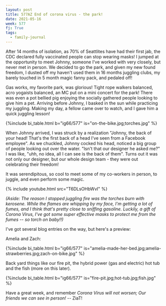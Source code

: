 ```yaml
---
layout: post
title: 577AZ End of corona virus - the park!
date: 2021-05-16
week: 577
fj: True
tags:
  - family-journal
---
```


After 14 months of isolation, as 70% of Seattlites have had their first jab, the CDC declared fully vaccinated people can stop wearing masks! I jumped at the opportunity to meet Johnny, someone I've worked with very closely, but never met in person. We decided to go the park, and given my new found freedom, I dusted off my haven't used them in 16 months juggling clubs, my barely touched in 5 month magic fanny pack, and pedaled off!

Gas works, my favorite park, was glorious! Tight rope walkers balanced, acro yogaists balanced, an MC put on a mini concert for the park! There was even a pot bellied pig enjoying the socially gathered people looking to give him a pet. Arriving before Johnny, I basked in the sun while practicing my juggling. Making my day, a fellow came over to watch, and I gave him a quick juggling lesson!

{%include bi_table.html b="ig66/577" is="on-the-bike.jpg;torches.jpg" %}

When Johnny arrived, I was struck by a realization "Johnny, the back of your head! That's the first back of a head I've seen from a Facebook employee". As we chuckled, Johnny cocked his head, noticed a big group of people looking out over the water. "Isn't that our designer he asked me?" I was like, "uhh, no idea, all I can see is the back of them". Turns out it was not only our designer, but our whole design team - they were out celebrating their freedom!

It was serendipitous, so cool to meet some of my co-workers in person, to juggle, and even perform some magic.

{% include youtube.html src="T6DLsOHbWvI" %}

_(Aside: The reason I stopped juggling fire was the torches burn with kerosene. While the flames are whipping by my face, I'm getting a lot of fumes, and I think that's pretty close to sniffing gasoline. Luckily, a gift of Corona Virus, I've got some super effective masks to protect me from the fumes -- so torch on baby!!)_

I've got several blog entries on the way, but here's a preview:

Amelia and Zach:

{%include bi_table.html b="ig66/577"
is="amelia-made-her-bed.jpg;amelia-strawberries.jpg;zach-on-bike.jpg" %}

Back yard things like our fire pit, the hybrid power (gas and electric) hot tub and the fish (more on this later).

{%include bi_table.html b="ig66/577" is="fire-pit.jpg;hot-tub.jpg;fish.jpg" %}

Have a great week, and remember _Corona Virus will not worsen; Our friends we can see in person!_ -- ZiaT!
